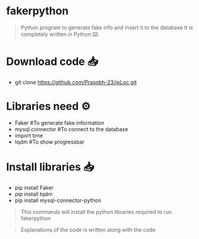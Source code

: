# fakerpython


>Python program to generate fake info and insert it to the database
It is completely written in Python ⌨️.

# Download code 📥

* git clone https://github.com/Prasobh-23/ipLoc.git


# Libraries need ⚙️

* Faker             #To generate fake information
* mysql.connector   #To connect to the database
* import time             
* tqdm              #To show progressbar
  
# Install libraries 📥

* pip install Faker
* pip install tqdm
* pip install mysql-connector-python

>This commands will install the python libraries required to run fakerpython

>Explanations of the code is written along with the code